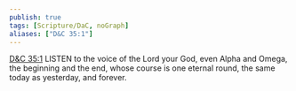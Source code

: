 ```yaml
---
publish: true
tags: [Scripture/DaC, noGraph]
aliases: ["D&C 35:1"]
---
```

[D&C 35:1](https://churchofjesuschrist.org/study/scriptures/dc-testament/dc/35?lang=eng&id=p1#p1) LISTEN to the voice of the Lord your God, even Alpha and Omega, the beginning and the end, whose course is one eternal round, the same today as yesterday, and forever.
